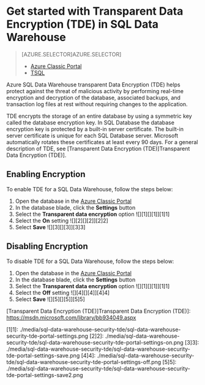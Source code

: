 <properties 
   pageTitle="Get started with Transparent Data Encryption (TDE) in SQL Data Warehouse| Microsoft Azure" 
   description="Get started with Transparent Data Encryption (TDE) in SQL Data Warehouse" 
   services="sql-data-warehouse" 
   documentationCenter="" 
   authors="twounder" 
   manager="barbkess" 
   editor=""/>

<tags 
   ms.service="sql-data-warehouse" 
   ms.workload="data-management" 
   ms.tgt_pltfrm="na" 
   ms.devlang="na" 
   ms.topic="article" 
   ms.date="01/07/2016" 
   ms.author="mausher;barbkess;sonyama"/>

# Get started with Transparent Data Encryption (TDE) in SQL Data Warehouse
> [AZURE.SELECTOR]AZURE.SELECTOR]
> 
> * [Azure Classic Portal](sql-data-warehouse-encryption-tde.md)
> * [TSQL](sql-data-warehouse-encryption-tde-tsql.md)
> 
> 
Azure SQL Data Warehouse transparent Data Encryption (TDE) helps protect against the threat of malicious activity by performing real-time encryption and decryption of the database, associated backups, and transaction log files at rest without requiring changes to the application.

TDE encrypts the storage of an entire database by using a symmetric key called the database encryption key. In SQL Database the database encryption key is protected by a built-in server certificate. The built-in server certificate is unique for each SQL Database server. Microsoft automatically rotates these certificates at least every 90 days. For a general description of TDE, see [Transparent Data Encryption (TDE)]Transparent Data Encryption (TDE)].

## Enabling Encryption
To enable TDE for a SQL Data Warehouse, follow the steps below:

1. Open the database in the [Azure Classic Portal](https://portal.azure.com)
2. In the database blade, click the **Settings** button    
3. Select the **Transparent data encryption** option
![][1][][1]][1]1] 
4. Select the **On** setting
![][2][][2]][2]2] 
5. Select **Save**
![][3][][3]][3]3]  

## Disabling Encryption
To disable TDE for a SQL Data Warehouse, follow the steps below:

1. Open the database in the [Azure Classic Portal](https://portal.azure.com)
2. In the database blade, click the **Settings** button    
3. Select the **Transparent data encryption** option
![][1][][1]][1]1] 
4. Select the **Off** setting
![][4][][4]][4]4] 
5. Select **Save**
![][5][][5]][5]5]  

<!--Anchors-->
[Transparent Data Encryption (TDE)]Transparent Data Encryption (TDE)]: https://msdn.microsoft.com/library/bb934049.aspx


<!--Image references-->
[1]1]: ./media/sql-data-warehouse-security-tde/sql-data-warehouse-security-tde-portal-settings.png
[2]2]: ./media/sql-data-warehouse-security-tde/sql-data-warehouse-security-tde-portal-settings-on.png
[3]3]: ./media/sql-data-warehouse-security-tde/sql-data-warehouse-security-tde-portal-settings-save.png
[4]4]: ./media/sql-data-warehouse-security-tde/sql-data-warehouse-security-tde-portal-settings-off.png
[5]5]: ./media/sql-data-warehouse-security-tde/sql-data-warehouse-security-tde-portal-settings-save2.png

<!--Link references-->
